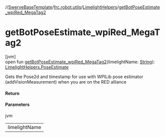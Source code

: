 //[SwerveBaseTemplate](../../../index.md)/[frc.robot.utils](../index.md)/[LimelightHelpers](index.md)/[getBotPoseEstimate_wpiRed_MegaTag2](get-bot-pose-estimate_wpi-red_-mega-tag2.md)

# getBotPoseEstimate_wpiRed_MegaTag2

[jvm]\
open fun [getBotPoseEstimate_wpiRed_MegaTag2](get-bot-pose-estimate_wpi-red_-mega-tag2.md)(limelightName: [String](https://docs.oracle.com/javase/8/docs/api/java/lang/String.html)): [LimelightHelpers.PoseEstimate](-pose-estimate/index.md)

Gets the Pose2d and timestamp for use with WPILib pose estimator (addVisionMeasurement) when you are on the RED alliance

#### Return

#### Parameters

jvm

| |
|---|
| limelightName |
